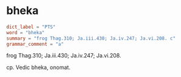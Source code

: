 # bheka

``` toml
dict_label = "PTS"
word = "bheka"
summary = "frog Thag.310; Ja.iii.430; Ja.iv.247; Ja.vi.208. c"
grammar_comment = "a"
```

frog Thag.310; Ja.iii.430; Ja.iv.247; Ja.vi.208.

cp. Vedic bheka, onomat.

